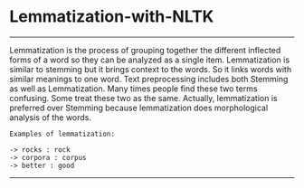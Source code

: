 # Lemmatization-with-NLTK
---

Lemmatization is the process of grouping together the different inflected forms of a word so they can be analyzed as a single item. Lemmatization is similar to stemming but it brings context to the words. So it links words with similar meanings to one word. 
Text preprocessing includes both Stemming as well as Lemmatization. Many times people find these two terms confusing. Some treat these two as the same. Actually, lemmatization is preferred over Stemming because lemmatization does morphological analysis of the words.

```
Examples of lemmatization:

-> rocks : rock
-> corpora : corpus
-> better : good
```

---
